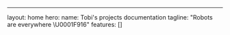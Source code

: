 ---
layout: home
hero:
  name: Tobi's projects documentation
  tagline: "Robots are everywhere \U0001F916"
features: []
